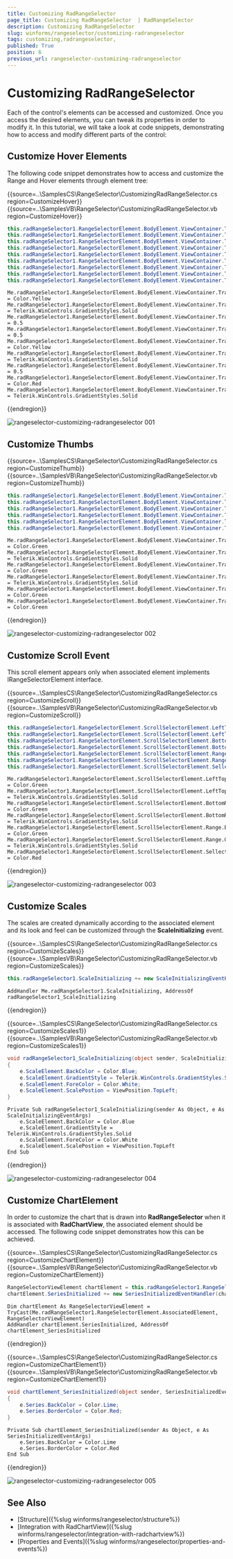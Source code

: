 ```yaml
---
title: Customizing RadRangeSelector 
page_title: Customizing RadRangeSelector  | RadRangeSelector
description: Customizing RadRangeSelector 
slug: winforms/rangeselector/customizing-radrangeselector
tags: customizing,radrangeselector,
published: True
position: 6
previous_url: rangeselector-customizing-radrangeselector
---
```


# Customizing RadRangeSelector 

Each of the control's elements can be accessed and customized. Once you access the desired elements, you can tweak its properties in order to modify it. In this tutorial, we will take a look at code snippets, demonstrating how to access and modify different parts of the control:

## Customize Hover Elements

The following code snippet demonstrates how to access and customize the Range and Hover elements through element tree:

{{source=..\SamplesCS\RangeSelector\CustomizingRadRangeSelector.cs region=CustomizeHover}} 
{{source=..\SamplesVB\RangeSelector\CustomizingRadRangeSelector.vb region=CustomizeHover}} 

````C#
this.radRangeSelector1.RangeSelectorElement.BodyElement.ViewContainer.TrackingElement.LeftHover.BackColor = Color.Yellow;
this.radRangeSelector1.RangeSelectorElement.BodyElement.ViewContainer.TrackingElement.LeftHover.GradientStyle = Telerik.WinControls.GradientStyles.Solid;
this.radRangeSelector1.RangeSelectorElement.BodyElement.ViewContainer.TrackingElement.LeftHover.Opacity = 0.5;
this.radRangeSelector1.RangeSelectorElement.BodyElement.ViewContainer.TrackingElement.RightHover.Opacity = 0.5;
this.radRangeSelector1.RangeSelectorElement.BodyElement.ViewContainer.TrackingElement.RightHover.BackColor = Color.Yellow;
this.radRangeSelector1.RangeSelectorElement.BodyElement.ViewContainer.TrackingElement.RightHover.GradientStyle = Telerik.WinControls.GradientStyles.Solid;
this.radRangeSelector1.RangeSelectorElement.BodyElement.ViewContainer.TrackingElement.Range.Opacity = 0.5;
this.radRangeSelector1.RangeSelectorElement.BodyElement.ViewContainer.TrackingElement.Range.BackColor = Color.Red;
this.radRangeSelector1.RangeSelectorElement.BodyElement.ViewContainer.TrackingElement.Range.GradientStyle = Telerik.WinControls.GradientStyles.Solid;

````
````VB.NET
Me.radRangeSelector1.RangeSelectorElement.BodyElement.ViewContainer.TrackingElement.LeftHover.BackColor = Color.Yellow
Me.radRangeSelector1.RangeSelectorElement.BodyElement.ViewContainer.TrackingElement.LeftHover.GradientStyle = Telerik.WinControls.GradientStyles.Solid
Me.radRangeSelector1.RangeSelectorElement.BodyElement.ViewContainer.TrackingElement.LeftHover.Opacity = 0.5
Me.radRangeSelector1.RangeSelectorElement.BodyElement.ViewContainer.TrackingElement.RightHover.Opacity = 0.5
Me.radRangeSelector1.RangeSelectorElement.BodyElement.ViewContainer.TrackingElement.RightHover.BackColor = Color.Yellow
Me.radRangeSelector1.RangeSelectorElement.BodyElement.ViewContainer.TrackingElement.RightHover.GradientStyle = Telerik.WinControls.GradientStyles.Solid
Me.radRangeSelector1.RangeSelectorElement.BodyElement.ViewContainer.TrackingElement.Range.Opacity = 0.5
Me.radRangeSelector1.RangeSelectorElement.BodyElement.ViewContainer.TrackingElement.Range.BackColor = Color.Red
Me.radRangeSelector1.RangeSelectorElement.BodyElement.ViewContainer.TrackingElement.Range.GradientStyle = Telerik.WinControls.GradientStyles.Solid

````

{{endregion}}

![rangeselector-customizing-radrangeselector 001](images/rangeselector-customizing001.png)

## Customize Thumbs

{{source=..\SamplesCS\RangeSelector\CustomizingRadRangeSelector.cs region=CustomizeThumb}} 
{{source=..\SamplesVB\RangeSelector\CustomizingRadRangeSelector.vb region=CustomizeThumb}} 

````C#
this.radRangeSelector1.RangeSelectorElement.BodyElement.ViewContainer.TrackingElement.LeftThumb.BackColor = Color.Green;
this.radRangeSelector1.RangeSelectorElement.BodyElement.ViewContainer.TrackingElement.LeftThumb.GradientStyle = Telerik.WinControls.GradientStyles.Solid;
this.radRangeSelector1.RangeSelectorElement.BodyElement.ViewContainer.TrackingElement.RightThumb.BackColor = Color.Green;
this.radRangeSelector1.RangeSelectorElement.BodyElement.ViewContainer.TrackingElement.RightThumb.GradientStyle = Telerik.WinControls.GradientStyles.Solid;
this.radRangeSelector1.RangeSelectorElement.BodyElement.ViewContainer.TrackingElement.LeftThumbLine.BackColor = Color.Green;
this.radRangeSelector1.RangeSelectorElement.BodyElement.ViewContainer.TrackingElement.RightThumbLine.BackColor = Color.Green;

````
````VB.NET
Me.radRangeSelector1.RangeSelectorElement.BodyElement.ViewContainer.TrackingElement.LeftThumb.BackColor = Color.Green
Me.radRangeSelector1.RangeSelectorElement.BodyElement.ViewContainer.TrackingElement.LeftThumb.GradientStyle = Telerik.WinControls.GradientStyles.Solid
Me.radRangeSelector1.RangeSelectorElement.BodyElement.ViewContainer.TrackingElement.RightThumb.BackColor = Color.Green
Me.radRangeSelector1.RangeSelectorElement.BodyElement.ViewContainer.TrackingElement.RightThumb.GradientStyle = Telerik.WinControls.GradientStyles.Solid
Me.radRangeSelector1.RangeSelectorElement.BodyElement.ViewContainer.TrackingElement.LeftThumbLine.BackColor = Color.Green
Me.radRangeSelector1.RangeSelectorElement.BodyElement.ViewContainer.TrackingElement.RightThumbLine.BackColor = Color.Green

````

{{endregion}}

![rangeselector-customizing-radrangeselector 002](images/rangeselector-customizing002.png)

## Customize Scroll Event

This scroll element appears only when associated element implements IRangeSelectorElement interface.

{{source=..\SamplesCS\RangeSelector\CustomizingRadRangeSelector.cs region=CustomizeScroll}} 
{{source=..\SamplesVB\RangeSelector\CustomizingRadRangeSelector.vb region=CustomizeScroll}} 

````C#
this.radRangeSelector1.RangeSelectorElement.ScrollSelectorElement.LeftTopThumb.BackColor = Color.Green;
this.radRangeSelector1.RangeSelectorElement.ScrollSelectorElement.LeftTopThumb.GradientStyle = Telerik.WinControls.GradientStyles.Solid;
this.radRangeSelector1.RangeSelectorElement.ScrollSelectorElement.BottomRightThumb.BackColor = Color.Green;
this.radRangeSelector1.RangeSelectorElement.ScrollSelectorElement.BottomRightThumb.GradientStyle = Telerik.WinControls.GradientStyles.Solid;
this.radRangeSelector1.RangeSelectorElement.ScrollSelectorElement.Range.BackColor = Color.Green;
this.radRangeSelector1.RangeSelectorElement.ScrollSelectorElement.Range.GradientStyle = Telerik.WinControls.GradientStyles.Solid;
this.radRangeSelector1.RangeSelectorElement.ScrollSelectorElement.SellectionRange.BackColor = Color.Red;

````
````VB.NET
Me.radRangeSelector1.RangeSelectorElement.ScrollSelectorElement.LeftTopThumb.BackColor = Color.Green
Me.radRangeSelector1.RangeSelectorElement.ScrollSelectorElement.LeftTopThumb.GradientStyle = Telerik.WinControls.GradientStyles.Solid
Me.radRangeSelector1.RangeSelectorElement.ScrollSelectorElement.BottomRightThumb.BackColor = Color.Green
Me.radRangeSelector1.RangeSelectorElement.ScrollSelectorElement.BottomRightThumb.GradientStyle = Telerik.WinControls.GradientStyles.Solid
Me.radRangeSelector1.RangeSelectorElement.ScrollSelectorElement.Range.BackColor = Color.Green
Me.radRangeSelector1.RangeSelectorElement.ScrollSelectorElement.Range.GradientStyle = Telerik.WinControls.GradientStyles.Solid
Me.radRangeSelector1.RangeSelectorElement.ScrollSelectorElement.SellectionRange.BackColor = Color.Red

````

{{endregion}}

![rangeselector-customizing-radrangeselector 003](images/rangeselector-customizing003.png)

## Customize Scales

The scales are created dynamically according to the associated element and its look and feel can be customized through the __ScaleInitializing__ event.

{{source=..\SamplesCS\RangeSelector\CustomizingRadRangeSelector.cs region=CustomizeScales}}
{{source=..\SamplesVB\RangeSelector\CustomizingRadRangeSelector.vb region=CustomizeScales}}
````C#
this.radRangeSelector1.ScaleInitializing += new ScaleInitializingEventHandler(radRangeSelector1_ScaleInitializing);

````
````VB.NET
AddHandler Me.radRangeSelector1.ScaleInitializing, AddressOf radRangeSelector1_ScaleInitializing

```` 



{{endregion}}



{{source=..\SamplesCS\RangeSelector\CustomizingRadRangeSelector.cs region=CustomizeScales1}}
{{source=..\SamplesVB\RangeSelector\CustomizingRadRangeSelector.vb region=CustomizeScales1}}
````C#
void radRangeSelector1_ScaleInitializing(object sender, ScaleInitializingEventArgs e)
{
    e.ScaleElement.BackColor = Color.Blue;
    e.ScaleElement.GradientStyle = Telerik.WinControls.GradientStyles.Solid;
    e.ScaleElement.ForeColor = Color.White;
    e.ScaleElement.ScalePostion = ViewPosition.TopLeft;
}

````
````VB.NET
Private Sub radRangeSelector1_ScaleInitializing(sender As Object, e As ScaleInitializingEventArgs)
    e.ScaleElement.BackColor = Color.Blue
    e.ScaleElement.GradientStyle = Telerik.WinControls.GradientStyles.Solid
    e.ScaleElement.ForeColor = Color.White
    e.ScaleElement.ScalePostion = ViewPosition.TopLeft
End Sub

````  



{{endregion}}

![rangeselector-customizing-radrangeselector 004](images/rangeselector-customizing004.png)

## Customize ChartElement

In order to customize the chart that is drawn into __RadRangeSelector__ when it is associated with __RadChartView__, the associated element should be accessed. The following code snippet demonstrates how this can be achieved.

{{source=..\SamplesCS\RangeSelector\CustomizingRadRangeSelector.cs region=CustomizeChartElement}} 
{{source=..\SamplesVB\RangeSelector\CustomizingRadRangeSelector.vb region=CustomizeChartElement}}
````C#
RangeSelectorViewElement chartElement = this.radRangeSelector1.RangeSelectorElement.AssociatedElement as RangeSelectorViewElement;
chartElement.SeriesInitialized += new SeriesInitializedEventHandler(chartElement_SeriesInitialized);

````
````VB.NET
Dim chartElement As RangeSelectorViewElement = TryCast(Me.radRangeSelector1.RangeSelectorElement.AssociatedElement, RangeSelectorViewElement)
AddHandler chartElement.SeriesInitialized, AddressOf chartElement_SeriesInitialized

```` 



{{endregion}}



{{source=..\SamplesCS\RangeSelector\CustomizingRadRangeSelector.cs region=CustomizeChartElement1}} 
{{source=..\SamplesVB\RangeSelector\CustomizingRadRangeSelector.vb region=CustomizeChartElement1}}
````C#
void chartElement_SeriesInitialized(object sender, SeriesInitializedEventArgs e)
{
    e.Series.BackColor = Color.Lime;
    e.Series.BorderColor = Color.Red;
}

````
````VB.NET
Private Sub chartElement_SeriesInitialized(sender As Object, e As SeriesInitializedEventArgs)
    e.Series.BackColor = Color.Lime
    e.Series.BorderColor = Color.Red
End Sub

````



{{endregion}}

![rangeselector-customizing-radrangeselector 005](images/rangeselector-customizing005.png)

## See Also

* [Structure]({%slug winforms/rangeselector/structure%})
* [Integration with RadChartView]({%slug winforms/rangeselector/integration-with-radchartview%})
* [Properties and Events]({%slug winforms/rangeselector/properties-and-events%})